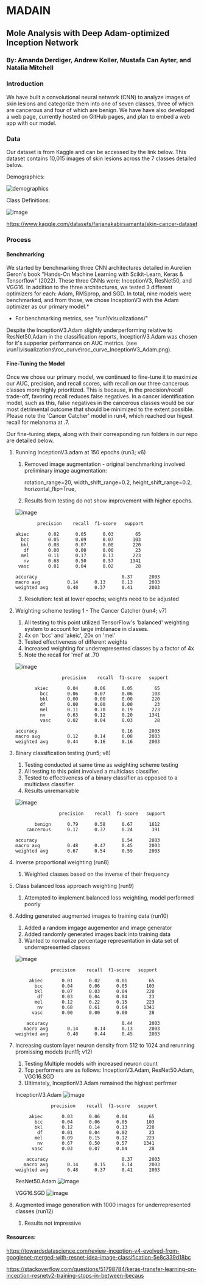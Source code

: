 # MADAIN
## Mole Analysis with Deep Adam-optimized Inception Network

### By: Amanda Derdiger, Andrew Koller, Mustafa Can Ayter, and Natalia Mitchell

### Introduction
We have built a convolutional neural network (CNN) to analyze images of skin lesions and categorize them into one of seven classes, three of which are cancerous and four of which are benign. We have have also developed a web page, currently hosted on GitHub pages, and plan to embed a web app with our model.

### Data
Our dataset is from Kaggle and can be accessed by the link below. This dataset contains 10,015 images of skin lesions across the 7 classes detailed below.

Demographics:

![demographics](https://github.com/aderdiger/MADAIN/assets/148494444/b67fe672-58c2-47b1-9d63-bf7c1cfeb654)

Class Definitions:

![image](https://github.com/aderdiger/MADAIN/assets/148494444/e6325a45-a732-4b5b-a062-8a81e86cea94)

https://www.kaggle.com/datasets/farjanakabirsamanta/skin-cancer-dataset

### Process

#### Benchmarking
We started by benchmarking three CNN architectures detailed in Aurelien Geron's book "Hands-On Machine Learning with Scikit-Learn, Keras & Tensorflow" (2022). These three CNNs were: InceptionV3, ResNet50, and VGG16. In addition to the three architectures, we tested 3 different optimizers for each: Adam, RMSprop, and SGD. In total, nine models were benchmarked, and from those, we chose InceptionV3 with the Adam optimizer as our primary model.*

* For benchmarking metrics, see "run1/visualizations/"

Despite the InceptionV3.Adam slightly underperforming relative to ResNet50.Adam in the classification reports, InceptionV3.Adam was chosen for it's supperior performance on AUC metrics. (see \run1\visualizations\roc_curve\roc_curve_InceptionV3_Adam.png). 

#### Fine-Tuning the Model
Once we chose our primary model, we continued to fine-tune it to maximize our AUC, precision, and recall scores, with recall on our three cancerous classes more highly prioritized. This is because, in the precision/recall trade-off, favoring recall reduces false negatives. In a cancer identification model, such as this, false negatives in the cancerous classes would be our most detrimental outcome that should be minimized to the extent possible. Please note the 'Cancer Catcher' model in run4, which reached our higest recall for melanoma at .7. 

Our fine-tuning steps, along with their corresponding run folders in our repo are detailed below.

1. Running InceptionV3.adam at 150 epochs (run3; v6)
    1. Removed image augmentation - original benchmarking involved preliminary image augmentation:
        
        rotation_range=20,
        width_shift_range=0.2,
        height_shift_range=0.2,
        horizontal_flip=True,

    2. Results from testing do not show improvement with higher epochs. 

    ![image](https://github.com/aderdiger/MADAIN/blob/main/run3/visualizations/roc_curve_InceptionV3_Adam.png)

               precision    recall  f1-score   support

       akiec       0.02      0.05      0.03        65
         bcc       0.05      0.09      0.07       103
         bkl       0.08      0.07      0.08       220
          df       0.00      0.00      0.00        23
         mel       0.11      0.17      0.13       223
          nv       0.68      0.50      0.57      1341
        vasc       0.01      0.04      0.02        28
   
       accuracy                               0.37      2003
       macro avg          0.14      0.13      0.13      2003
       weighted avg       0.48      0.37      0.41      2003


    3. Resolution: test at lower epochs; weights need to be adjusted 

2. Weighting scheme testing 1 - The Cancer Catcher (run4; v7)
    1. All testing to this point utilized TensorFlow's 'balanced' weighting system to account for large imblanace in classes.
    2. 4x on 'bcc' and 'akeic', 20x on 'mel'
    3. Tested effectiveness of different weights 
    4. Increased weighting for underrepresented classes by a factor of 4x
    5. Note the recall for 'mel' at .70

    ![image](https://github.com/AEKoller/MADAIN/blob/main/run4%20-%20Cancer%20Catcher/visualizations/roc_curve_InceptionV3_Adam.png)
    

                        precision    recall  f1-score   support

              akiec       0.04      0.06      0.05        65
                bcc       0.06      0.07      0.06       103
                bkl       0.00      0.00      0.00       220
                df        0.00      0.00      0.00        23
                mel       0.11      0.70      0.19       223
                nv        0.63      0.12      0.20      1341
                vasc      0.02      0.04      0.03        28
   
       accuracy                               0.16      2003
       macro avg          0.12      0.14      0.08      2003
       weighted avg       0.44      0.16      0.16      2003

4. Binary classification testing (run5; v8)
    1. Testing conducted at same time as weighting scheme testing
    2. All testing to this point involved a multiclass classifier.
    3. Tested to effectiveness of a binary classifier as opposed to a multiclass classifier.
    4. Results unremarkable

   ![image](https://github.com/AEKoller/MADAIN/blob/main/run5/visualizations/roc_curve_InceptionV3_Adam.png)

                       precision    recall  f1-score   support

              benign      0.79      0.58      0.67      1612
           cancerous      0.17      0.37      0.24       391

       accuracy                               0.54      2003
       macro avg          0.48      0.47      0.45      2003
       weighted avg       0.67      0.54      0.59      2003


5. Inverse proportional weighting (run8)
    1. Weighted classes based on the inverse of their frequency
   
6. Class balanced loss approach weighting (run9)
    1. Attempted to implement balanced loss weighting, model performed poorly

7. Adding generated augmented images to training data (run10)
    1. Added a random imgage augementor and image generator 
    2. Added randomly generated images back into training data 
    3. Wanted to normalize percentage representation in data set of underrepresented classes

    ![image](https://github.com/AEKoller/MADAIN/blob/main/run10/visualizations/roc_curve_InceptionV3_Adam.png)

                    precision    recall  f1-score   support

            akiec       0.01      0.02      0.01        65
              bcc       0.04      0.06      0.05       103
              bkl       0.07      0.03      0.04       220
               df       0.03      0.04      0.04        23
              mel       0.12      0.22      0.15       223
               nv       0.68      0.61      0.64      1341
             vasc       0.00      0.00      0.00        28

           accuracy                           0.44      2003
          macro avg       0.14      0.14      0.13      2003
       weighted avg       0.48      0.44      0.45      2003


8. Increasing custom layer neuron density from 512 to 1024 and rerunning promissing models (run11; v12)
    1. Testing Multiple models with increased neuron count
    2. Top performers are as follows: InceptionV3.Adam, ResNet50.Adam, VGG16.SGD
    3. Ultimately, InceptionV3.Adam remained the highest perfrmer
    
    InceptionV3.Adam
    ![image](https://github.com/AEKoller/MADAIN/blob/main/run11/visualizations/roc_curve_InceptionV3_Adam.png)

                    precision    recall  f1-score   support

            akiec       0.03      0.06      0.04        65
              bcc       0.04      0.06      0.05       103
              bkl       0.12      0.14      0.13       220
               df       0.01      0.04      0.02        23
              mel       0.09      0.15      0.12       223
               nv       0.67      0.50      0.57      1341
             vasc       0.03      0.07      0.04        28

           accuracy                           0.37      2003
          macro avg       0.14      0.15      0.14      2003
       weighted avg       0.48      0.37      0.41      2003

    ResNet50.Adam
    ![image](https://github.com/AEKoller/MADAIN/blob/main/run11/visualizations/roc_curve_ResNet50_Adam.png)

    VGG16.SGD
    ![image](https://github.com/AEKoller/MADAIN/blob/main/run11/visualizations/VGG16_SGD/roc_curve_VGG16_SGD.png)

9. Augmented image generation with 1000 images for underrepresented classes (run12)
    1. Results not impressive


#### Resources:

https://towardsdatascience.com/review-inception-v4-evolved-from-googlenet-merged-with-resnet-idea-image-classification-5e8c339d18bc

https://stackoverflow.com/questions/51798784/keras-transfer-learning-on-inception-resnetv2-training-stops-in-between-becaus
